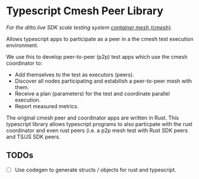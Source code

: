# Typescript Cmesh Peer Library

*For the ditto.live SDK scale testing system [container mesh
(cmesh)](../../README.md).*

Allows typescript apps to participate as a peer in a the cmesh test execution
environment.

We use this to develop peer-to-peer (p2p) test apps which use the cmesh
coordinator to: 

- Add themselves to the test as executors (peers).
- Discover all nodes participating and estabilish a peer-to-peer mesh with
  them.
- Receive a plan (parameters) for the test and coordinate parallel execution.
- Report measured metrics.

The original cmesh peer and coordinator apps are written in Rust. This
typescript library allows typescript programs to also particpate with the rust
coordinator and even rust peers (i.e. a p2p mesh test with Rust SDK peers and
TS/JS SDK peers.

## TODOs
- [ ] Use codegen to generate structs / objects for rust and typescript.
